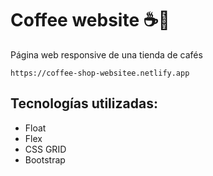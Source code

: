 # Coffee website :coffee::doughnut:
Página web responsive de una tienda de cafés

```
https://coffee-shop-websitee.netlify.app
```

## Tecnologías utilizadas:
+ Float
+ Flex
+ CSS GRID
+ Bootstrap
